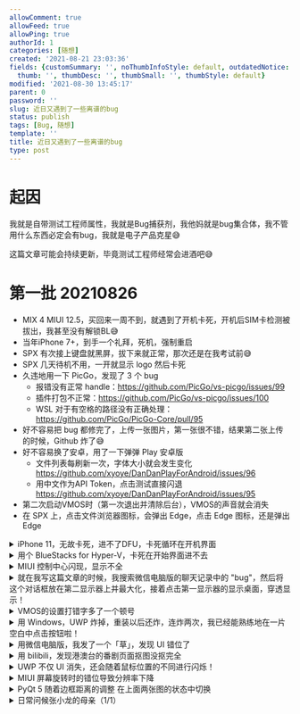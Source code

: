 ```yaml
---
allowComment: true
allowFeed: true
allowPing: true
authorId: 1
categories: [随想]
created: '2021-08-21 23:03:36'
fields: {customSummary: '', noThumbInfoStyle: default, outdatedNotice: 'no', reprint: standard,
  thumb: '', thumbDesc: '', thumbSmall: '', thumbStyle: default}
modified: '2021-08-30 13:45:17'
parent: 0
password: ''
slug: 近日又遇到了一些离谱的bug
status: publish
tags: [Bug, 随想]
template: ''
title: 近日又遇到了一些离谱的bug
type: post
---
```

# 起因

我就是自带测试工程师属性，我就是Bug捕获剂，我他妈就是bug集合体，我不管用什么东西必定会有bug，我就是电子产品克星😅

这篇文章可能会持续更新，毕竟测试工程师经常会进酒吧😅

# 第一批 20210826

* MIX 4 MIUI 12.5，买回来一周不到，就遇到了开机卡死，开机后SIM卡检测被拔出，我甚至没有解锁BL😅
* 当年iPhone 7+，到手一个礼拜，死机，强制重启
* SPX 有次接上键盘就黑屏，拔下来就正常，那次还是在我考试前😅
* SPX 几天待机不用，一开就显示 logo 然后卡死
* 久违地用一下 PicGo，发现了 3 个 bug
  * 报错没有正常 handle：https://github.com/PicGo/vs-picgo/issues/99
  * 插件打包不正常：https://github.com/PicGo/vs-picgo/issues/100
  * WSL 对于有空格的路径没有正确处理：https://github.com/PicGo/PicGo-Core/pull/95
* 好不容易把 bug 都修完了，上传一张图片，第一张很不错，结果第二张上传的时候，Github 炸了😅
* 好不容易换了安卓，用了一下弹弹 Play 安卓版
  * 文件列表每刷新一次，字体大小就会发生变化 https://github.com/xyoye/DanDanPlayForAndroid/issues/96
  * 用中文作为API Token，点击测试直接闪退 https://github.com/xyoye/DanDanPlayForAndroid/issues/95
* 第二次启动VMOS时（第一次退出并清除后台），VMOS的声音就会消失
* 在 SPX 上，点击文件浏览器图标，会弹出 Edge，点击 Edge 图标，还是弹出 Edge

<details>
	<summary>iPhone 11，无故卡死，进不了DFU，卡死循环在开机界面</summary>
	<img src="https://cdn.jsdelivr.net/gh/JeffersonQin/blog-asset@latest/usr/picgo/772a23bfa1d22005b60120015e40ab7.jpg">
</details>
<details>
	<summary>用个 BlueStacks for Hyper-V，卡死在开始界面进不去</summary>
	<img src="https://cdn.jsdelivr.net/gh/JeffersonQin/blog-asset@latest/usr/picgo/71b8824fd57206bbc87acff2ff21009.png">
</details>
<details>
	<summary>MIUI 控制中心闪现，显示不全</summary>
	<img src="https://cdn.jsdelivr.net/gh/JeffersonQin/blog-asset@latest/usr/picgo/f351a67d377870dbc92af016446ecaf.jpg">
</details>
<details>
	<summary>就在我写这篇文章的时候，我搜索微信电脑版的聊天记录中的 "bug"，然后将这个对话框放在第二显示器上并最大化，接着点击第一显示器的显示桌面，穿透显示！</summary>
	<img src="https://cdn.jsdelivr.net/gh/JeffersonQin/blog-asset@latest/usr/picgo/59cd6d6d679414689599401ef6a8f5f.png">
</details>
<details>
	<summary>VMOS的设置打错字多了一个顿号</summary>
	<img src="https://cdn.jsdelivr.net/gh/JeffersonQin/blog-asset@latest/usr/picgo/ad96e9db1222c6bada8713fac513176.jpg">
</details>
<details>
	<summary>用 Windows，UWP 炸掉，重装以后还炸，连炸两次，我已经能熟练地在一片空白中点击按钮啦！</summary>
	<img src="https://cdn.jsdelivr.net/gh/JeffersonQin/blog-asset@latest/usr/vscode/20210130150052_fa97dee8d9f01cbf6416094d28f84e0c.png">
</details>
<details>
	<summary>用微信电脑版，我发了一个「草」，发现 UI 错位了</summary>
	<img src="https://cdn.jsdelivr.net/gh/JeffersonQin/blog-asset@latest/usr/vscode/20210130150522_8e61862875fe1e2699132457765c2067.png">
</details>
<details>
	<summary>用 bilibili，发现港澳台的番剧页面抠图没抠完全</summary>
	<img src="https://cdn.jsdelivr.net/gh/JeffersonQin/blog-asset@latest/usr/picgo/783013afa217f922b6d0972fd2271cb.png">
	<img src="https://cdn.jsdelivr.net/gh/JeffersonQin/blog-asset@latest/usr/picgo/d8fcf8dd163be059f06f9dc1c3d9af2.png">
</details>
<details>
	<summary>UWP 不仅 UI 消失，还会随着鼠标位置的不同进行闪烁！</summary>
	<div class="kyt-player" style="height: 889px; width: 400px;">
		<video src="https://cdn.jsdelivr.net/gh/JeffersonQin/blog-asset@latest/usr/picgo/b1ead5a6702f0533d4ac37f36c695dff.mp4" style="height: auto; width: 100%; background-image: none;" draggable="true" controls="controls">
		</video>
		<div class="play-button" style="display: none;"></div>
	</div>
</details>
<details>
	<summary>MIUI 屏幕旋转时的错位导致分辨率下降</summary>
	<img src="https://cdn.jsdelivr.net/gh/JeffersonQin/blog-asset@latest/usr/picgo/ef820647c550050e26081e46a411f16.jpg">
	<img src="https://cdn.jsdelivr.net/gh/JeffersonQin/blog-asset@latest/usr/picgo/32b5aba202e9a63ac7156810d0f58f6.jpg">
</details>
<details>
	<summary>PyQt 5 随着边框距离的调整 在上面两张图的状态中切换</summary>
	<img src="https://cdn.jsdelivr.net/gh/JeffersonQin/blog-asset@latest/usr/picgo/0c3fb2f64ccf6af2fad690141745e51.png">
	<img src="https://cdn.jsdelivr.net/gh/JeffersonQin/blog-asset@latest/usr/picgo/3aedc41e40655a35c351bb1367a7fe7.png">
</details>
<details>
	<summary>日常问候张小龙的母亲（1/1）</summary>
	<img src="https://cdn.jsdelivr.net/gh/JeffersonQin/blog-asset@latest/usr/picgo/8049e066f585818885c5a09f0ed6d7b.png">
	<img src="https://cdn.jsdelivr.net/gh/JeffersonQin/blog-asset@latest/usr/picgo/997251d1d4210a09397a37920e98109.png">
</details>
